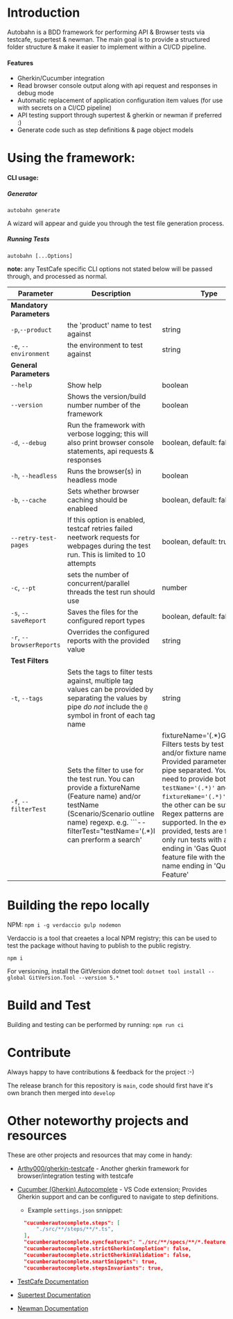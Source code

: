 # Introduction

Autobahn is a BDD framework for performing API & Browser tests via testcafe, supertest & newman.
The main goal is to provide a structured folder structure & make it easier to implement within a CI/CD pipeline.

#### Features
* Gherkin/Cucumber integration
* Read browser console output along with api request and responses in debug mode
* Automatic replacement of application configuration item values (for use with secrets on a CI/CD pipeline)
* API testing support through supertest & gherkin or newman if preferred :)
* Generate code such as step definitions & page object models 
# Using the framework:

#### CLI usage:

##### Generator
`autobahn generate`

A wizard will appear and guide you through the test file generation process.

##### Running Tests
`autobahn [...Options]`

**note:** any TestCafe specific CLI options not stated below will be passed through, and processed as normal.


| Parameter                | Description                                                                                                                                                                                                                                                                                                                                                                                                                                                                                                                                                                                                                                             | Type                    |
| ------------------------ | ------------------------------------------------------------------------------------------------------------------------------------------------------------------------------------------------------------------------------------------------------------------------------------------------------------------------------------------------------------------------------------------------------------------------------------------------------------------------------------------------------------------------------------------------------------------------------------------------------------------------------------------------------- | ----------------------- |
| **Mandatory Parameters** |
| `-p`,`--product`         | the 'product' name to test against                                                                                                                                                                                                                                                                                                                                                                                                                                                                                                                                                                                                                      | string                  |
| `-e`, `--environment`    | the environment to test against                                                                                                                                                                                                                                                                                                                                                                                                                                                                                                                                                                                                                         | string                  |
| **General Parameters**   |
| `--help`                 | Show help                                                                                                                                                                                                                                                                                                                                                                                                                                                                                                                                                                                                                                               | boolean                 |
| `--version`              | Shows the version/build number number of the framework                                                                                                                                                                                                                                                                                                                                                                                                                                                                                                                                                                                                  | boolean                 |
| `-d`, `--debug`          | Run the framework with verbose logging; this will also print browser console statements, api requests & responses                                                                                                                                                                                                                                                                                                                                                                                                                                                                                                                                       | boolean, default: false |
| `-h`, `--headless`       | Runs the browser(s) in headless mode                                                                                                                                                                                                                                                                                                                                                                                                                                                                                                                                                                                                                    | boolean                 |
| `-b`, `--cache`          | Sets whether browser caching should be enableed                                                                                                                                                                                                                                                                                                                                                                                                                                                                                                                                                                                                         | boolean, default: false |
| `--retry-test-pages`     | If this option is enabled, testcaf retries failed neetwork requests for webpages during the test run. This is limited to 10 attempts                                                                                                                                                                                                                                                                                                                                                                                                                                                                                                                    | boolean, default: true  |
| `-c`, `--pt`             | sets the number of concurrent/parallel threads the test run should use                                                                                                                                                                                                                                                                                                                                                                                                                                                                                                                                                                                  | number                  |
| `-s`, `--saveReport`     | Saves the files for the configured report types                                                                                                                                                                                                                                                                                                                                                                                                                                                                                                                                                                                                         | boolean, default: false |
| `-r`, `--browserReports` | Overrides the configured reports with the provided value                                                                                                                                                                                                                                                                                                                                                                                                                                                                                                                                                                                                | string                  |
| **Test Filters**         |
| `-t`, `--tags`           | Sets the tags to filter tests against, multiple tag values can be provided by separating the values by pipe  *do not* include the `@` symbol in front of each tag name                                                                                                                                                                                                                                                                                                                                                                                                                                                                                  | string                  |
| `-f`, `--filterTest`     | Sets the filter to use for the test run. You can provide a fixtureName (Feature name) and/or testName (Scenario/Scenario outline name) regexp. e.g. ```--filterTest="testName='(.\*)I can prerform a search' | fixtureName='(.\*)Google'"``` Filters tests by test name and/or fixture name. Provided parameters are pipe separated. You do not need to provide both `testName='(.*)'` and `fixtureName='(.*)'` one or the other can be sufficient. Regex patterns are supported. In the example provided, tests are filtered to only run tests with a name ending in 'Gas Quote' from a feature file with the Feature name ending in 'Quoting Feature' | string                  |




# Building the repo locally

NPM:
`npm i -g verdaccio gulp nodemon`

Verdaccio is a tool that creaetes a local NPM registry; this can be used to test the package without having to publish to the public registry.  

`npm i`

For versioning, install the GitVersion dotnet tool:
`dotnet tool install --global GitVersion.Tool --version 5.*`

# Build and Test

Building and testing can be performed by running: `npm run ci`

# Contribute

Always happy to have contributions & feedback for the project :-)

The release branch for this repository is `main`, code should first have it's own branch then merged into `develop`

# Other noteworthy projects and resources

These are other projects and resources that may come in handy:

- [Arthy000/gherkin-testcafe](https://github.com/Arthy000/gherkin-testcafe) - Another gherkin framework for browser/integration testing with testcafe

- [Cucumber (Gherkin) Autocomplete](vscode:extension/alexkrechik.cucumberautocomplete) - VS Code extension; Provides Gherkin support and can be configured to navigate to step definitions.
  
  - Example `settings.json` snnippet:
  ```json
    "cucumberautocomplete.steps": [
        "./src/**/steps/**/*.ts",
    ],
    "cucumberautocomplete.syncfeatures": "./src/**/specs/**/*.feature",
    "cucumberautocomplete.strictGherkinCompletion": false,
    "cucumberautocomplete.strictGherkinValidation": false,
    "cucumberautocomplete.smartSnippets": true,
    "cucumberautocomplete.stepsInvariants": true,
    ```
- [TestCafe Documentation](https://testcafe.io/documentation/402632/reference)
- [Supertest Documentation](https://www.npmjs.com/package/supertest)
- [Newman Documentation](https://www.npmjs.com/package/newman)
